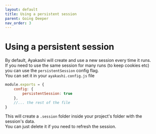 ```yaml
---
layout: default
title: Using a persistent session
parent: Going Deeper
nav_order: 3
---
```


# Using a persistent session

By default, Ayakashi will create and use a new session every time it runs.  
If you need to use the same session for many runs (to keep cookies etc) you can use
the `persistentSession` config flag.  
You can set it in your `ayakashi.config.js` file

```js
module.exports = {
    config: {
        persistentSession: true
    },
    //... the rest of the file
}
```

This will create a `.session` folder inside your project's folder with the session's data.  
You can just delete it if you need to refresh the session.